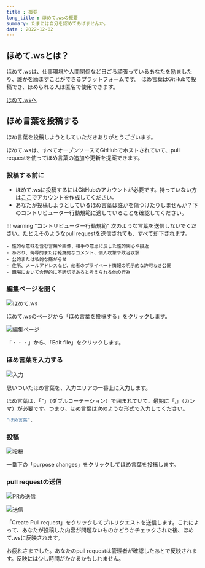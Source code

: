 ```yaml
---
title : 概要
long_title : ほめて.wsの概要
summary: たまには自分を認めてあげませんか。
date : 2022-12-02
---
```

## ほめて.wsとは？
ほめて.wsは、仕事環境や人間関係など日ごろ頑張っているあなたを励ましたり、誰かを励ますことができるプラットフォームです。
ほめ言葉はGitHubで投稿でき、ほめられる人は匿名で使用できます。

<a href="https://wsoft.ws/homete" class="btn btn-primary btn-lg">ほめて.wsへ</a>

## ほめ言葉を投稿する
ほめ言葉を投稿しようとしていただきありがとうございます。

ほめて.wsは、すべてオープンソースでGitHubでホストされていて、pull requestを使ってほめ言葉の追加や更新を提案できます。

### 投稿する前に

- ほめて.wsに投稿するにはGitHubのアカウントが必要です。持っていない方は[ここ](https://github.com/signup)でアカウントを作成してください。
- あなたが投稿しようとしているほめ言葉は誰かを傷つけたりしませんか？下のコントリビューター行動規範に適していることを確認してください。

!!! warning "コントリビューター行動規範"
    次のような言葉を送信しないでください。たとえそのようなpull requestを送信されても、すべて却下されます。

    - 性的な意味を含む言葉や画像、相手の意思に反した性的関心や接近
    - あおり、侮辱的または軽蔑的なコメント、個人攻撃や政治攻撃
    - 公的または私的な嫌がらせ
    - 住所、メールアドレスなど、他者のプライベート情報の明示的な許可なき公開
    - 職場において合理的に不適切であると考えられる他の行為

### 編集ページを開く
![ほめて.ws](media/0.jpg)

ほめて.wsのページから「ほめ言葉を投稿する」をクリックします。

![編集ページ](media/2.jpg)

「・・・」から、「Edit file」をクリックします。

### ほめ言葉を入力する
![入力](media/3.jpg)

思いついたほめ言葉を、入力エリアの一番上に入力します。

ほめ言葉は、「"」（ダブルコーテーション）で囲まれていて、最期に「,」（カンマ）が必要です。つまり、ほめ言葉は次のような形式で入力してください。

```js title="ほめ言葉"
"ほめ言葉",
```

### 投稿
![投稿](media/4.jpg)

一番下の「purpose changes」をクリックしてほめ言葉を投稿します。

### pull requestの送信
![PRの送信](media/5.jpg)

![送信](media/6.jpg)

「Create Pull request」をクリックしてプルリクエストを送信します。これによって、あなたが投稿した内容が問題ないものかどうかチェックされた後、ほめて.wsに反映されます。

お疲れさまでした。あなたのpull requestは管理者が確認したあとで反映されます。反映には少し時間がかかるかもしれません。